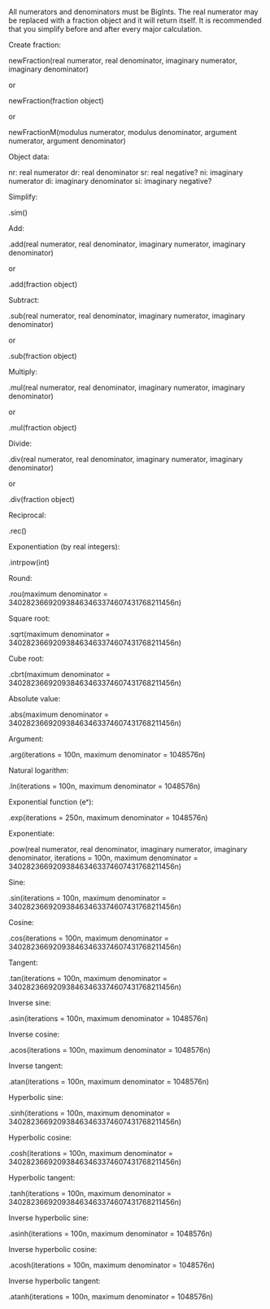 All numerators and denominators must be BigInts. The real numerator may be replaced with a fraction object and it will return itself. It is recommended that you simplify before and after every major calculation.

Create fraction:

newFraction(real numerator, real denominator, imaginary numerator, imaginary denominator)

or

newFraction(fraction object)

or 

newFractionM(modulus numerator, modulus denominator, argument numerator, argument denominator)

Object data:

nr: real numerator
dr: real denominator
sr: real negative?
ni: imaginary numerator
di: imaginary denominator
si: imaginary negative?

Simplify:

.sim()

Add:

.add(real numerator, real denominator, imaginary numerator, imaginary denominator)

or

.add(fraction object)

Subtract:

.sub(real numerator, real denominator, imaginary numerator, imaginary denominator)

or

.sub(fraction object)

Multiply:

.mul(real numerator, real denominator, imaginary numerator, imaginary denominator)

or

.mul(fraction object)

Divide:

.div(real numerator, real denominator, imaginary numerator, imaginary denominator)

or

.div(fraction object)

Reciprocal:

.rec()

Exponentiation (by real integers):

.intrpow(int)

Round:

.rou(maximum denominator = 340282366920938463463374607431768211456n)

Square root:

.sqrt(maximum denominator = 340282366920938463463374607431768211456n)

Cube root:

.cbrt(maximum denominator = 340282366920938463463374607431768211456n)

Absolute value:

.abs(maximum denominator = 340282366920938463463374607431768211456n)

Argument:

.arg(iterations = 100n, maximum denominator = 1048576n)

Natural logarithm:

.ln(iterations = 100n, maximum denominator = 1048576n)

Exponential function (eˣ):

.exp(iterations = 250n, maximum denominator = 1048576n)

Exponentiate:

.pow(real numerator, real denominator, imaginary numerator, imaginary denominator, iterations = 100n, maximum denominator = 340282366920938463463374607431768211456n)

Sine:

.sin(iterations = 100n, maximum denominator = 340282366920938463463374607431768211456n)

Cosine:

.cos(iterations = 100n, maximum denominator = 340282366920938463463374607431768211456n)

Tangent:

.tan(iterations = 100n, maximum denominator = 340282366920938463463374607431768211456n)

Inverse sine:

.asin(iterations = 100n, maximum denominator = 1048576n)

Inverse cosine:

.acos(iterations = 100n, maximum denominator = 1048576n)

Inverse tangent:

.atan(iterations = 100n, maximum denominator = 1048576n)

Hyperbolic sine:

.sinh(iterations = 100n, maximum denominator = 340282366920938463463374607431768211456n)

Hyperbolic cosine:

.cosh(iterations = 100n, maximum denominator = 340282366920938463463374607431768211456n)

Hyperbolic tangent:

.tanh(iterations = 100n, maximum denominator = 340282366920938463463374607431768211456n)

Inverse hyperbolic sine:

.asinh(iterations = 100n, maximum denominator = 1048576n)

Inverse hyperbolic cosine:

.acosh(iterations = 100n, maximum denominator = 1048576n)

Inverse hyperbolic tangent:

.atanh(iterations = 100n, maximum denominator = 1048576n)
